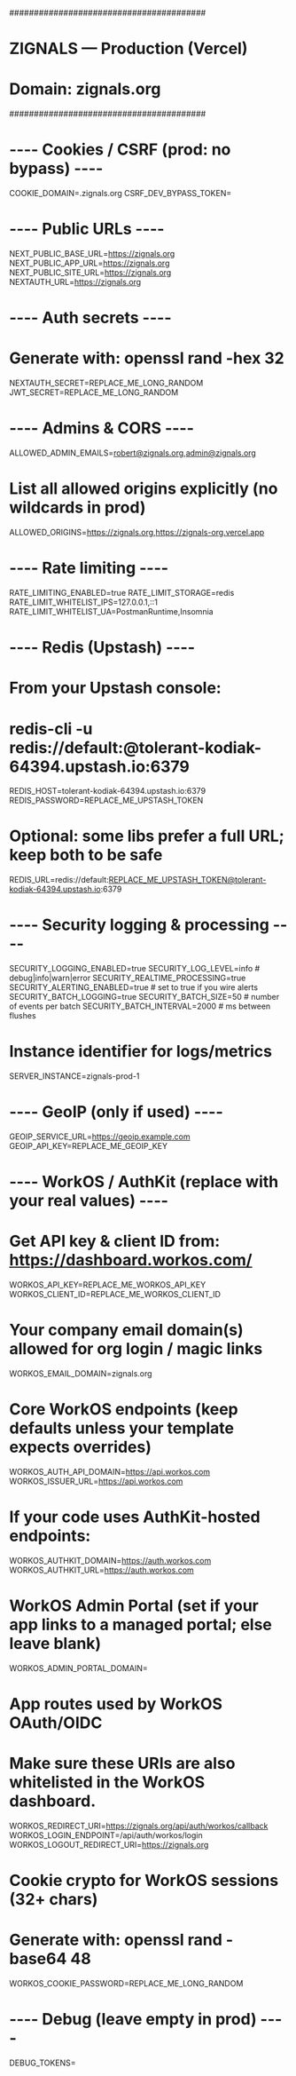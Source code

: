 ########################################
# ZIGNALS — Production (Vercel)
# Domain: zignals.org
########################################

# ---- Cookies / CSRF (prod: no bypass) ----
COOKIE_DOMAIN=.zignals.org
CSRF_DEV_BYPASS_TOKEN=

# ---- Public URLs ----
NEXT_PUBLIC_BASE_URL=https://zignals.org
NEXT_PUBLIC_APP_URL=https://zignals.org
NEXT_PUBLIC_SITE_URL=https://zignals.org
NEXTAUTH_URL=https://zignals.org

# ---- Auth secrets ----
# Generate with: openssl rand -hex 32
NEXTAUTH_SECRET=REPLACE_ME_LONG_RANDOM
JWT_SECRET=REPLACE_ME_LONG_RANDOM

# ---- Admins & CORS ----
ALLOWED_ADMIN_EMAILS=robert@zignals.org,admin@zignals.org
# List all allowed origins explicitly (no wildcards in prod)
ALLOWED_ORIGINS=https://zignals.org,https://zignals-org.vercel.app

# ---- Rate limiting ----
RATE_LIMITING_ENABLED=true
RATE_LIMIT_STORAGE=redis
RATE_LIMIT_WHITELIST_IPS=127.0.0.1,::1
RATE_LIMIT_WHITELIST_UA=PostmanRuntime,Insomnia

# ---- Redis (Upstash) ----
# From your Upstash console:
# redis-cli -u redis://default:<TOKEN>@tolerant-kodiak-64394.upstash.io:6379
REDIS_HOST=tolerant-kodiak-64394.upstash.io:6379
REDIS_PASSWORD=REPLACE_ME_UPSTASH_TOKEN
# Optional: some libs prefer a full URL; keep both to be safe
REDIS_URL=redis://default:REPLACE_ME_UPSTASH_TOKEN@tolerant-kodiak-64394.upstash.io:6379

# ---- Security logging & processing ----
SECURITY_LOGGING_ENABLED=true
SECURITY_LOG_LEVEL=info           # debug|info|warn|error
SECURITY_REALTIME_PROCESSING=true
SECURITY_ALERTING_ENABLED=true    # set to true if you wire alerts
SECURITY_BATCH_LOGGING=true
SECURITY_BATCH_SIZE=50            # number of events per batch
SECURITY_BATCH_INTERVAL=2000      # ms between flushes

# Instance identifier for logs/metrics
SERVER_INSTANCE=zignals-prod-1

# ---- GeoIP (only if used) ----
GEOIP_SERVICE_URL=https://geoip.example.com
GEOIP_API_KEY=REPLACE_ME_GEOIP_KEY

# ---- WorkOS / AuthKit (replace with your real values) ----
# Get API key & client ID from: https://dashboard.workos.com/
WORKOS_API_KEY=REPLACE_ME_WORKOS_API_KEY
WORKOS_CLIENT_ID=REPLACE_ME_WORKOS_CLIENT_ID

# Your company email domain(s) allowed for org login / magic links
WORKOS_EMAIL_DOMAIN=zignals.org

# Core WorkOS endpoints (keep defaults unless your template expects overrides)
WORKOS_AUTH_API_DOMAIN=https://api.workos.com
WORKOS_ISSUER_URL=https://api.workos.com
# If your code uses AuthKit-hosted endpoints:
WORKOS_AUTHKIT_DOMAIN=https://auth.workos.com
WORKOS_AUTHKIT_URL=https://auth.workos.com

# WorkOS Admin Portal (set if your app links to a managed portal; else leave blank)
WORKOS_ADMIN_PORTAL_DOMAIN=

# App routes used by WorkOS OAuth/OIDC
# Make sure these URIs are also whitelisted in the WorkOS dashboard.
WORKOS_REDIRECT_URI=https://zignals.org/api/auth/workos/callback
WORKOS_LOGIN_ENDPOINT=/api/auth/workos/login
WORKOS_LOGOUT_REDIRECT_URI=https://zignals.org

# Cookie crypto for WorkOS sessions (32+ chars)
# Generate with: openssl rand -base64 48
WORKOS_COOKIE_PASSWORD=REPLACE_ME_LONG_RANDOM

# ---- Debug (leave empty in prod) ----
DEBUG_TOKENS=